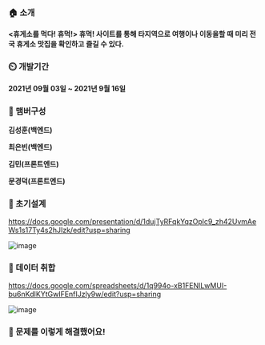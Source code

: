 ### 🏠 소개 
**<휴게소를 먹다! 휴먹!> 휴먹! 사이트를 통해 타지역으로 여행이나 이동을할 때 미리 전국 휴게소 맛집을 확인하고 즐길 수 있다.**

### ⏲️ 개발기간  
**2021년 09월 03일 ~ 2021년 9월 16일**

### 🧙 맴버구성  
**김성훈(백엔드)**

**최은빈(백엔드)**

**김민(프론트엔드)**

**문경덕(프론트엔드)** 

### 📌 초기설계 
https://docs.google.com/presentation/d/1dujTyRFqkYqzOplc9_zh42UvmAeWs1s17Ty4s2hJIzk/edit?usp=sharing

![image](https://user-images.githubusercontent.com/90130141/147383804-c68fc5c1-bc2c-471d-acfc-a12b1462b674.png)




### 📌 데이터 취합
https://docs.google.com/spreadsheets/d/1q994o-xB1FENlLwMUI-bu6nKdIKYtGwIFEnfIJzly9w/edit?usp=sharing

![image](https://user-images.githubusercontent.com/90130141/147383812-c4fe5258-648b-4310-b87e-c3ecb7dbfd81.png)



### 📌 문제를 이렇게 해결했어요!
